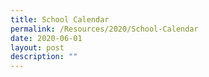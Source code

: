 ```yaml
---
title: School Calendar
permalink: /Resources/2020/School-Calendar
date: 2020-06-01
layout: post
description: ""
---
```

